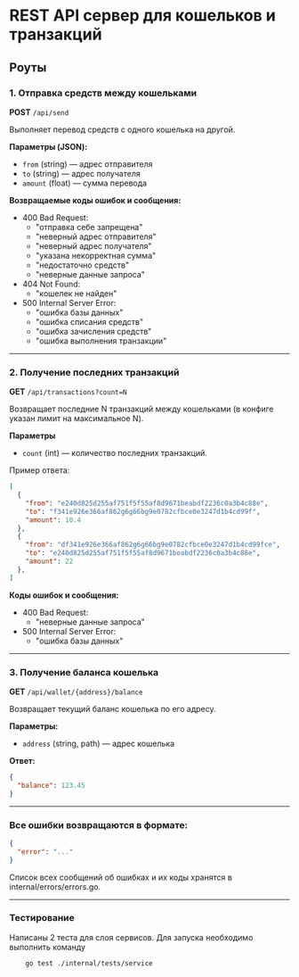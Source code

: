 # REST API сервер для кошельков и транзакций

## Роуты

### 1. Отправка средств между кошельками

**POST** `/api/send`

Выполняет перевод средств с одного кошелька на другой.

**Параметры (JSON):**
- `from` (string) — адрес отправителя
- `to` (string) — адрес получателя
- `amount` (float) — сумма перевода

**Возвращаемые коды ошибок и сообщения:**
- 400 Bad Request:
  - "отправка себе запрещена"
  - "неверный адрес отправителя"
  - "неверный адрес получателя"
  - "указана некорректная сумма"
  - "недостаточно средств"
  - "неверные данные запроса"
- 404 Not Found:
  - "кошелек не найден"
- 500 Internal Server Error:
  - "ошибка базы данных"
  - "ошибка списания средств"
  - "ошибка зачисления средств"
  - "ошибка выполнения транзакции"

---

### 2. Получение последних транзакций

**GET** `/api/transactions?count=N`

Возвращает последние N транзакций между кошельками (в конфиге указан лимит на максимальное N).

**Параметры**
- `count` (int) — количество последних транзакций.

Пример ответа:
```json
[
  {
    "from": "e240d825d255af751f5f55af8d9671beabdf2236c0a3b4c88e",
    "to": "f341e926e366af862g6g66bg9e0782cfbce0e3247d1b4cd99f",
    "amount": 10.4
  },
  {
    "from": "df341e926e366af862g6g66bg9e0782cfbce0e3247d1b4cd99fce",
    "to": "e240d825d255af751f5f55af8d9671beabdf2236c0a3b4c88e",
    "amount": 22
  },
]
```

**Коды ошибок и сообщения:**
- 400 Bad Request:
  - "неверные данные запроса"
- 500 Internal Server Error:
  - "ошибка базы данных"

---

### 3. Получение баланса кошелька

**GET** `/api/wallet/{address}/balance`

Возвращает текущий баланс кошелька по его адресу.

**Параметры:**
- `address` (string, path) — адрес кошелька

**Ответ:**
```json
{
  "balance": 123.45
}
```

---

### **Все ошибки возвращаются в формате:**
```json
{
  "error": "..."
}
```
Список всех сообщений об ошибках и их коды хранятся в internal/errors/errors.go.

---

### **Тестирование**
Написаны 2 теста для слоя сервисов. Для запуска необходимо выполнить команду
```bash
    go test ./internal/tests/service
```